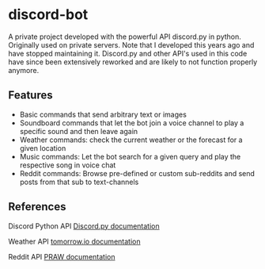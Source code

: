 # discord-bot
A private project developed with the powerful API discord.py in python. Originally used on private servers. Note that I developed this years ago and have stopped maintaining it. Discord.py and other API's used in this code have since been extensively reworked and are likely to not function properly anymore.

## Features
* Basic commands that send arbitrary text or images 
* Soundboard commands that let the bot join a voice channel to play a specific sound and then leave again
* Weather commands: check the current weather or the forecast for a given location
* Music commands: Let the bot search for a given query and play the respective song in voice chat
* Reddit commands: Browse pre-defined or custom sub-reddits and send posts from that sub to text-channels

## References
Discord Python API [Discord.py documentation](https://discordpy.readthedocs.io/en/stable/)

Weather API [tomorrow.io documentation](https://docs.tomorrow.io/reference/welcome)

Reddit API [PRAW documentation](https://praw.readthedocs.io/en/stable/) 


